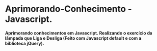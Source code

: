 # Aprimorando-Conhecimento - Javascript.

#### Aprimorando conhecimentos em Javascript. Realizando o exercício da lâmpada que Liga e Desliga (Feito com Javascript default e com a biblioteca jQuery).

